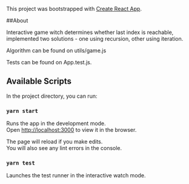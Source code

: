 This project was bootstrapped with [Create React App](https://github.com/facebook/create-react-app).

##About

Interactive game witch determines whether last index is reachable, implemented two solutions - one using recursion, other using iteration.<br />

Algorithm can be found on utils/game.js<br />

Tests can be found on App.test.js.<br />

## Available Scripts

In the project directory, you can run:

### `yarn start`

Runs the app in the development mode.<br />
Open [http://localhost:3000](http://localhost:3000) to view it in the browser.

The page will reload if you make edits.<br />
You will also see any lint errors in the console.

### `yarn test`

Launches the test runner in the interactive watch mode.
